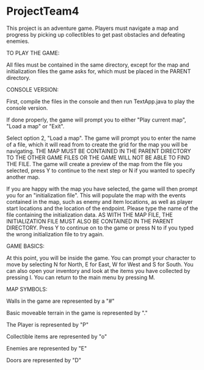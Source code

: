 # ProjectTeam4

This project is an adventure game. Players must navigate a map and progress by picking up collectibles to get past obstacles and defeating enemies.

TO PLAY THE GAME:

All files must be contained in the same directory, except for the map and initialization files the game asks for, which must be placed in the PARENT directory.

CONSOLE VERSION:
 
First, compile the files in the console and then run TextApp.java to play the console version.

If done properly, the game will prompt you to either "Play current map", "Load a map" or "Exit".

Select option 2, "Load a map". The game will prompt you to enter the name of a file, which it will read from to create the grid for the map you will be navigating. THE MAP MUST BE CONTAINED IN THE PARENT DIRECTORY TO THE OTHER GAME FILES OR THE GAME WILL NOT BE ABLE TO FIND THE FILE. The game will create a preview of the map from the file you selected, press Y to continue to the next step or N if you wanted to specify another map.

If you are happy with the map you have selected, the game will then prompt you for an "initialization file". This will populate the map with the events contained in the map, such as enemy and item locations, as well as player start locations and the location of the endpoint. Please type the name of the file containing the initialization data. AS WITH THE MAP FILE, THE INITIALIZATION FILE MUST ALSO BE CONTAINED IN THE PARENT DIRECTORY. Press Y to continue on to the game or press N to if you typed the wrong initialization file to try again.

GAME BASICS:

At this point, you will be inside the game. You can prompt your character to move by selecting N for North, E for East, W for West and S for South. You can also open your inventory and look at the items you have collected by pressing I. You can return to the main menu by pressing M.

MAP SYMBOLS:

Walls in the game are represented by a "#"

Basic moveable terrain in the game is represented by "."

The Player is represented by "P"

Collectible items are represented by "o"

Enemies are represented by "E"

Doors are represented by "D"
